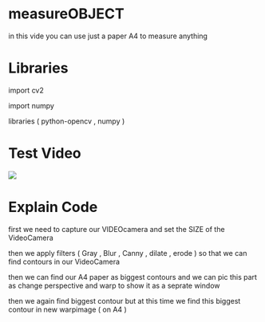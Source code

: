 # measureOBJECT
in this vide you can use just a paper A4 to measure anything

# Libraries

import cv2

import numpy 

libraries ( python-opencv , numpy )


# Test Video
![](https://github.com/mohammadst99/measureOBJECT/blob/main/test.gif)

# Explain Code

first we need to capture our VIDEOcamera and set the SIZE of the VideoCamera 

then we apply filters ( Gray , Blur , Canny , dilate , erode ) so that we can find contours in our VideoCamera

then we can find our A4 paper as biggest contours and we can pic this part as change perspective and warp to show it as a seprate window

then we again find biggest contour but at this time we find this biggest contour in new warpimage ( on A4 )


